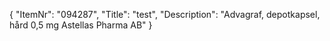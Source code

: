 {
  "ItemNr": "094287",
  "Title": "test",
  "Description": "Advagraf, depotkapsel, hård 0,5 mg Astellas Pharma AB"
}